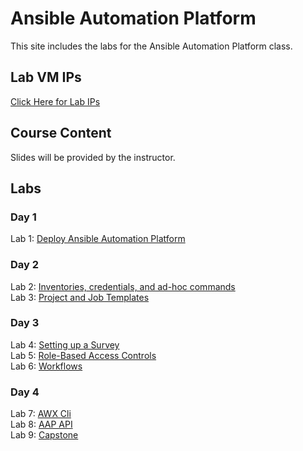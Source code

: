 # Ansible Automation Platform

This site includes the labs for the Ansible Automation Platform class.   

## Lab VM IPs
[Click Here for Lab IPs](Lab_VMs.pdf)


## Course Content   
Slides will be provided by the instructor.

## Labs   
### Day 1      
Lab 1: [Deploy Ansible Automation Platform](labs/install-aap/)   

### Day 2      
Lab 2: [Inventories, credentials, and ad-hoc commands](labs/aap-inventory-creds-ad-hoc/)   
Lab 3: [Project and Job Templates](labs/aap-projects-templates-jobs/)   

### Day 3     
Lab 4: [Setting up a Survey](labs/aap-surveys/)   
Lab 5: [Role-Based Access Controls](labs/aap-rbac/)   
Lab 6: [Workflows](labs/aap-workflows/)   


### Day 4      
Lab 7: [AWX Cli](labs/aap-cli/)   
Lab 8: [AAP API](labs/aap-api)   
Lab 9: [Capstone](labs/aap-capstone/)   
